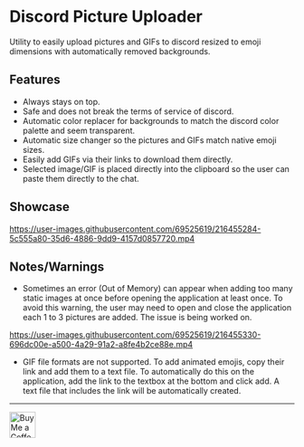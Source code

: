 
# Discord Picture Uploader

Utility to easily upload pictures and GIFs to discord resized to emoji dimensions with automatically removed backgrounds.
   

## Features
- Always stays on top.
- Safe and does not break the terms of service of discord.
- Automatic color replacer for backgrounds to match the discord color palette and seem transparent.
- Automatic size changer so the pictures and GIFs match native emoji sizes. 
- Easily add GIFs via their links to download them directly.
- Selected image/GIF is placed directly into the clipboard so the user can paste them directly to the chat.




## Showcase

https://user-images.githubusercontent.com/69525619/216455284-5c555a80-35d6-4886-9dd9-4157d0857720.mp4


## Notes/Warnings
- Sometimes an error (Out of Memory) can appear when adding too many static images at once before opening the application at least once. To avoid this warning, the user may need to open and close the application each 1 to 3 pictures are added. The issue is being worked on.

https://user-images.githubusercontent.com/69525619/216455330-696dc00e-a500-4a29-91a2-a8fe4b2ce88e.mp4

- GIF file formats are not supported. To add animated emojis, copy their link and add them to a text file. To automatically do this on the application, add the link to the textbox at the bottom and click add. A text file that includes the link will be automatically created.

___
<a href='https://ko-fi.com/ahmedsherif1' target='_blank'><img height='35' style='border:0px;height:46px;' src='https://az743702.vo.msecnd.net/cdn/kofi3.png?v=0' border='0' alt='Buy Me a Coffee at ko-fi.com' />
